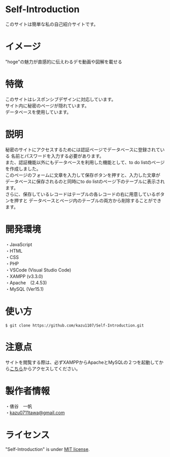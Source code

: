 # Self-Introduction

このサイトは簡単な私の自己紹介サイトです。

# イメージ

"hoge"の魅力が直感的に伝えわるデモ動画や図解を載せる

# 特徴

このサイトはレスポンシブデザインに対応しています。  
サイト内に秘密のページが隠れています。  
データベースを使用しています。  

# 説明

秘密のサイトにアクセスするためには認証ページでデータベースに登録されている
名前とパスワードを入力する必要があります。  
また、認証機能以外にもデータベースを利用した機能として、to do listのページを作成しました。  
このページのフォームに文章を入力して保存ボタンを押すと、入力した文章が
データベースに保存されるのと同時にto do listのページ下のテーブルに表示されます。  
さらに、保存しているレコードはテーブルの各レコードの右に用意しているボタンを押すと
データベースとページ内のテーブルの両方から削除することができます。  

# 開発環境

・JavaScript  
・HTML  
・CSS  
・PHP  
・VSCode (Visual Studio Code)  
・XAMPP (v3.3.0)  
・Apache　(2.4.53)  
・MySQL (Ver15.1)  

# 使い方

```
$ git clone https://github.com/kazu1107/Self-Introduction.git
```

# 注意点

サイトを閲覧する際は、必ずXAMPPからApacheとMySQLの２つを起動してから[こちら](http://localhost/html/index.html)からアクセスしてください。

# 製作者情報

・俵谷　一帆  
・kazu0711tawa@gmail.com  

# ライセンス

"Self-Introduction" is under [MIT license](https://en.wikipedia.org/wiki/MIT_License).
